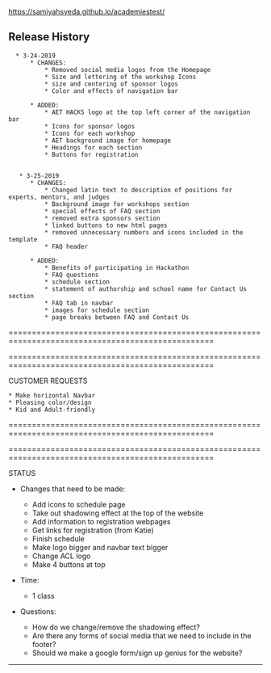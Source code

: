  https://samiyahsyeda.github.io/academiestest/

## Release History
      * 3-24-2019
          * CHANGES:
              * Removed social media logos from the Homepage
              * Size and lettering of the workshop Icons
              * size and centering of sponsor logos
              * Color and effects of navigation bar

          * ADDED:
              * AET HACKS logo at the top left corner of the navigation bar
              * Icons for sponsor logos
              * Icons for each workshop
              * AET background image for homepage
              * Headings for each section
              * Buttons for registration


       * 3-25-2019
          * CHANGES:
              * Changed latin text to description of positions for experts, mentors, and judges
              * Background image for workshops section
              * special effects of FAQ section
              * removed extra sponsors section
              * linked buttons to new html pages
              * removed unnecessary numbers and icons included in the template
              * FAQ header

          * ADDED:
              * Benefits of participating in Hackathon
              * FAQ questions
              * schedule section
              * statement of authorship and school name for Contact Us section
              * FAQ tab in navbar
              * images for schedule section
              * page breaks between FAQ and Contact Us




==================================================================================================

==================================================================================================

CUSTOMER REQUESTS

    * Make horizontal Navbar
    * Pleasing color/design
    * Kid and Adult-friendly





==================================================================================================

==================================================================================================

STATUS

  * Changes that need to be made:
    * Add icons to schedule page
    * Take out shadowing effect at the top of the website
    * Add information to registration webpages
    * Get links for registration (from Katie)
    * Finish schedule
    * Make logo bigger and navbar text bigger
    * Change ACL logo
    * Make 4 buttons at top

  * Time:
    * 1 class

  * Questions:
    * How do we change/remove the shadowing effect?
    * Are there any forms of social media that we need to include in the footer?
    * Should we make a google form/sign up genius for the website?
-------------------------------------------------------------------------------------------------------
